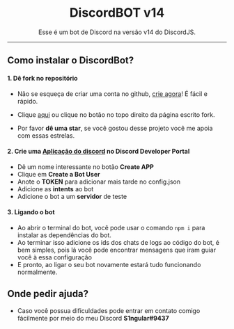 <h1 align="center">DiscordBOT v14</h1>
<p align="center">Esse é um bot de Discord na versão v14 do DiscordJS.</p>

------



## <a name="new-bot"></a>Como instalar o DiscordBot? 


#### 1. Dê fork no repositório
* Não se esqueça de criar uma conta no github, [crie agora](https://github.com/join)! É fácil e rápido.
* Clique [aqui](https://github.com/ImS1ngular/DiscordBOT-v14/fork) ou clique no botão no topo direito da página escrito fork.


* Por favor **dê uma star**, se você gostou desse projeto você me apoia com essas estrelas. 


#### 2. Crie uma [Aplicação do discord](https://discordapp.com/developers/applications) no Discord Developer Portal
* Dê um nome interessante no botão **Create APP** 
* Clique em **Create a Bot User** 
* Anote o **TOKEN** para adicionar mais tarde no config.json
* Adicione as **intents** ao bot
* Adicione o bot a um **servidor** de teste

#### 3. Ligando o bot
* Ao abrir o terminal do bot, você pode usar o comando `npm i` para instalar as dependências do bot.
*  Ao terminar isso adicione os ids dos chats de logs ao código do bot, é bem simples, pois lá você pode encontrar mensagens que iram guiar você à essa configuração
* E pronto, ao ligar o seu bot novamente estará tudo funcionando normalmente.

## <a name="new-bot"></a>Onde pedir ajuda?

* Caso você possua dificuldades pode entrar em contato comigo fácilmente por meio do meu Discord **S1ngular#9437**
